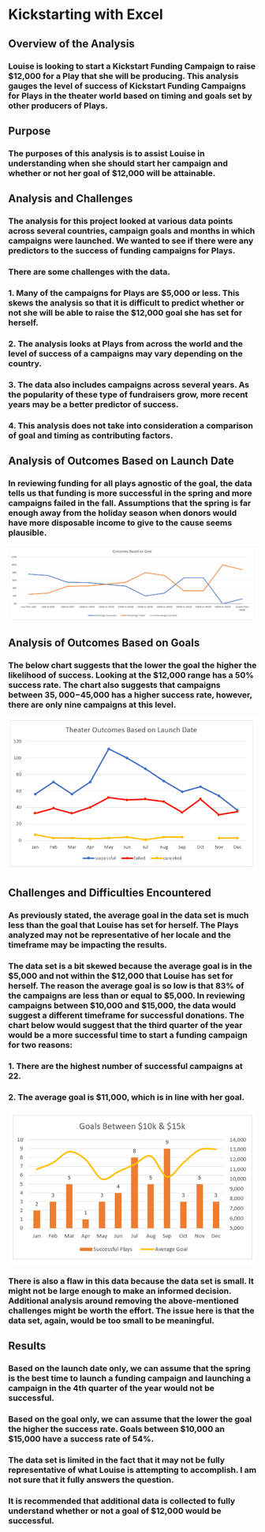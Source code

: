 # Kickstarting with Excel

## Overview of the Analysis
### Louise is looking to start a Kickstart Funding Campaign to raise $12,000 for a Play that she will be producing.  This analysis gauges the level of success of Kickstart Funding Campaigns for Plays in the theater world based on timing and goals set by other producers of Plays.

## Purpose
### The purposes of this analysis is to assist Louise in understanding when she should start her campaign and whether or not her goal of $12,000 will be attainable.

## Analysis and Challenges
### The analysis for this project looked at various data points across several countries, campaign goals and months in which campaigns were launched.  We wanted to see if there were any predictors to the success of funding campaigns for Plays.
### There are some challenges with the data.
### 1. Many of the campaigns for Plays are $5,000 or less.  This skews the analysis so that it is difficult to predict whether or not she will be able to raise the $12,000 goal she has set for herself.  
### 2. The analysis looks at Plays from across the world and the level of success of a campaigns may vary depending on the country.  
### 3. The data also includes campaigns across several years.  As the popularity of these type of fundraisers grow, more recent years may be a better predictor of success.
### 4. This analysis does not take into consideration a comparison of goal and timing as contributing factors.  

## Analysis of Outcomes Based on Launch Date
### In reviewing funding for all plays agnostic of the goal, the data tells us that funding is more successful in the spring and more campaigns failed in the fall.  Assumptions that the spring is far enough away from the holiday season when donors would have more disposable income to give to the cause seems plausible.

![](Resources/Outcomes_vsGoals.png)
 
## Analysis of Outcomes Based on Goals
### The below chart suggests that the lower the goal the higher the likelihood of success.  Looking at the $12,000 range has a 50% success rate.  The chart also suggests that campaigns between $35,000-$45,000 has a higher success rate, however, there are only nine campaigns at this level.  

![](Resources/Theater_Outcomes_vs_Launch.png)
 
## Challenges and Difficulties Encountered
### As previously stated, the average goal in the data set is much less than the goal that Louise has set for herself.  The Plays analyzed may not be representative of her locale and the timeframe may be impacting the results.
### The data set is a bit skewed because the average goal is in the $5,000 and not within the $12,000 that Louise has set for herself.  The reason the average goal is so low is that 83% of the campaigns are less than or equal to $5,000.  In reviewing campaigns between $10,000 and $15,000, the data would suggest a different timeframe for successful donations.  The chart below would suggest that the third quarter of the year would be a more successful time to start a funding campaign for two reasons:
### 1. There are the highest number of successful campaigns at 22.
### 2. The average goal is $11,000, which is in line with her goal.  

![](Resources/inhergoalrange1.png)

### There is also a flaw in this data because the data set is small.  It might not be large enough to make an informed decision.  Additional analysis around removing the above-mentioned challenges might be worth the effort.  The issue here is that the data set, again, would be too small to be meaningful. 

## Results
### Based on the launch date only, we can assume that the spring is the best time to launch a funding campaign and launching a campaign in the 4th quarter of the year would not be successful.
### Based on the goal only, we can assume that the lower the goal the higher the success rate.  Goals between $10,000 an $15,000 have a success rate of 54%.
### The data set is limited in the fact that it may not be fully representative of what Louise is attempting to accomplish.  I am not sure that it fully answers the question. 
### It is recommended that additional data is collected to fully understand whether or not a goal of $12,000 would be successful.
